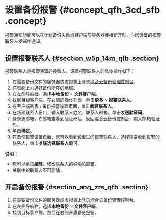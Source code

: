 # 设置备份报警 {#concept_qfh_3cd_sfb .concept}

报警通知功能可以在计划备份失败或客户端与服务器连接断开时，向您设置的报警联系人发邮件通知。

## 设置报警联系人 {#section_w5p_14m_qfb .section}

报警联系人是报警通知的接收人。设置报警联系人的具体操作如下：

1.  在需要备份文件的服务器或虚拟机上登录[混合云备份管理控制台](https://hbr.console.aliyun.com)。
2.  在页面上方选择备份所在的地域。
3.  在左侧导航栏，选择**本地备份** \> **文件客户端**。
4.  找到目标客户端。在右侧的操作列表，单击**更多** \> **报警联系人**。
5.  在客户端列表 / 备份报警设置页面，单击**新建联系人**。
6.  在新建联系人窗口，输入联系人姓名，联系人邮箱，单击**发送验证码**。
7.  登录该邮箱，在邮箱查看到验证码后，返回混合云备份控制台，输入邮箱验证码。
8.  单击**确定**。
9.  在备份报警设置页面，您可以看到设置过的报警联系人，选择需要收到报警的联系人，单击**关联选择联系人**即可。

**说明：** 

-   您可以单击**编辑**，修改联系人的姓名和邮箱。
-   关联中的联系人不可删除。

## 开启备份报警 {#section_anq_zrs_qfb .section}

1.  在需要备份文件的服务器或虚拟机上登录[混合云备份管理控制台](https://hbr.console.aliyun.com)。
2.  在左侧导航栏，选择**本地备份** \> **文件客户端**。
3.  找到目标客户端，然后在右侧开启备份报警。

